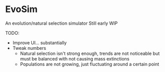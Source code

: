 # EvoSim
An evolution/natural selection simulator
Still early WIP

TODO:
- Improve UI... substantially
- Tweak numbers
  - Natural selection isn't strong enough, trends are not noticeable but must be balanced with not causing mass extinctions
  - Populations are not growing, just fluctuating around a certain point
